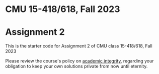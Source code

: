 # CMU 15-418/618, Fall 2023

# Assignment 2

This is the starter code for Assignment 2 of CMU class 15-418/618, Fall 2023

Please review the course's policy on [academic
integrity](http://www.cs.cmu.edu/~418/academicintegrity.html),
regarding your obligation to keep your own solutions private from now
until eternity.





